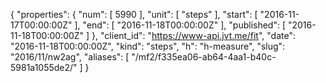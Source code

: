 {
  "properties": {
    "num": [
      5990
    ],
    "unit": [
      "steps"
    ],
    "start": [
      "2016-11-17T00:00:00Z"
    ],
    "end": [
      "2016-11-18T00:00:00Z"
    ],
    "published": [
      "2016-11-18T00:00:00Z"
    ]
  },
  "client_id": "https://www-api.jvt.me/fit",
  "date": "2016-11-18T00:00:00Z",
  "kind": "steps",
  "h": "h-measure",
  "slug": "2016/11/nw2ag",
  "aliases": [
    "/mf2/f335ea06-ab64-4aa1-b40c-5981a1055de2/"
  ]
}
